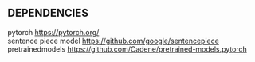 ## DEPENDENCIES ##
pytorch https://pytorch.org/ <br/>
sentence piece model https://github.com/google/sentencepiece <br />
pretrainedmodels https://github.com/Cadene/pretrained-models.pytorch <br />

